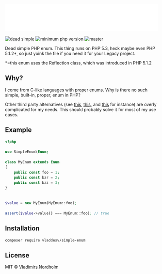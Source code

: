 ![SimpleEnum](header.svg)

![dead simple](https://img.shields.io/badge/dead-simple-111)
![minimum php version](https://img.shields.io/packagist/php-v/vladdesv/simple-enum?color=8892BF&logo=php)
![master](https://github.com/vladdeSV/simple-enum/workflows/master/badge.svg)

Dead simple PHP enum. This thing runs on PHP 5.3, heck maybe even PHP 5.1.2*, so just yoink the file if you need it for your Legacy project.

*=this enum uses the Reflection class, which was introduced in PHP 5.1.2

## Why?
I come from C-like languages with proper enums. Why is there no such simple, built-in, proper, enum in PHP?

Other third party alternatives (see [this](https://github.com/spatie/enum), [this](https://github.com/myclabs/php-enum), and [this](https://github.com/marc-mabe/php-enum) for instance) are overly complicated for my needs. This should probably solve it for most of my use cases.

## Example

```php
<?php

use SimpleEnum\Enum;

class MyEnum extends Enum
{
    public const foo = 1;
    public const bar = 2;
    public const baz = 3;
}


$value = new MyEnum(MyEnum::foo);

assert($value->value() === MyEnum::foo); // true

```

## Installation

```sh
composer require vladdesv/simple-enum
```

## License
MIT © [Vladimirs Nordholm](https://github.com/vladdeSV)


